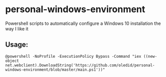 # personal-windows-environment
Powershell scripts to automatically configure a Windows 10 installation the way I like it

## Usage:
```
@powershell -NoProfile -ExecutionPolicy Bypass -Command "iex ((new-object net.webclient).DownloadString('https://github.com/oledid/personal-windows-environment/blob/master/main.ps1'))"
```
